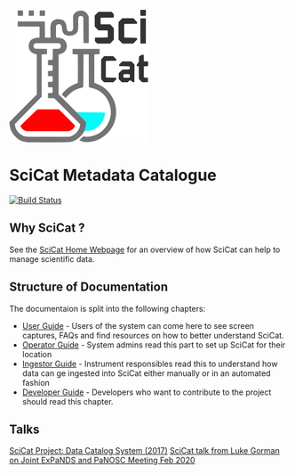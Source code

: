 ![SciCatLogo.png](SciCatLogo.png)

# SciCat Metadata Catalogue
[![Build Status](https://travis-ci.org/SciCatProject/documentation.svg?branch=master)](https://travis-ci.org/SciCatProject/documentation)

## Why SciCat ?

See the [SciCat Home Webpage](https://scicatproject.github.io) for an overview of how SciCat can help to manage scientific data.

## Structure of Documentation

The documentaion is split into the following chapters:

* [User Guide](Users) - Users of the system can come here to see screen captures, FAQs and find resources on how to better understand SciCat.
* [Operator Guide](Operator) - System admins read this part to set up SciCat for their location
* [Ingestor Guide](Ingestor) - Instrument responsibles read this to understand how data can ge ingested into SciCat either manually or in an automated fashion
* [Developer Guide](Development) - Developers who want to contribute to the project should read this chapter.

## Talks

[SciCat Project: Data Catalog System (2017)](https://icatproject.org/wp-content/uploads/2017/12/ICAT_F2F_2017_PSI.pdf)
[SciCat talk from Luke Gorman on Joint ExPaNDS and PaNOSC Meeting Feb 2020](https://indico.esss.lu.se/event/1373/contributions/10773/attachments/9761/15638/Lund2020.pdf)
